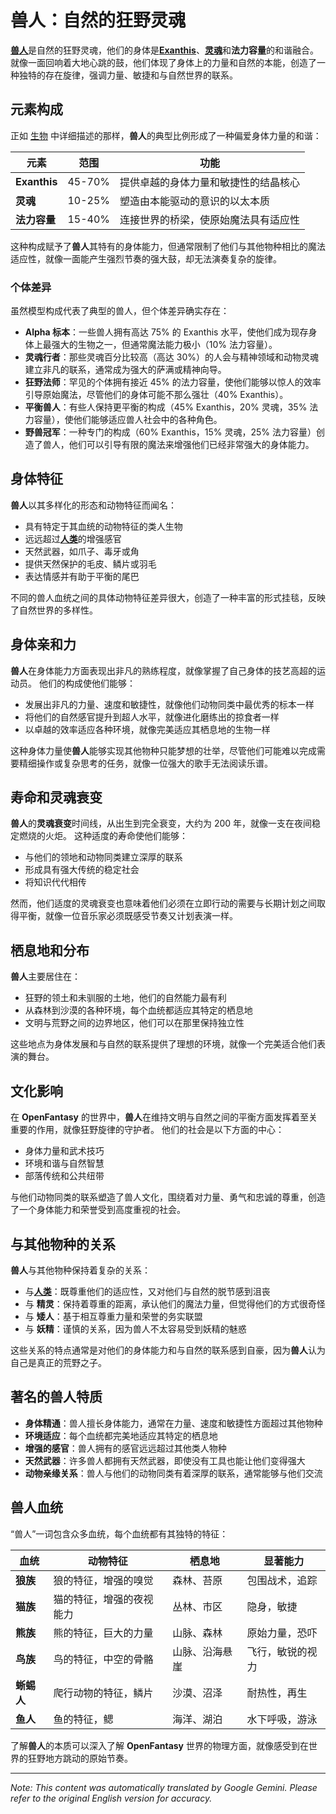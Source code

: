 # **兽人**：自然的狂野灵魂

[**兽人**](/codex/Creatures/Beastfolk.md)是自然的狂野灵魂，他们的身体是[**Exanthis**](/codex/Basic/Exanthis.md)、[**灵魂**](/codex/Basic/Soul.md)和**法力容量**的和谐融合。 就像一面回响着大地心跳的鼓，他们体现了身体上的力量和自然的本能，创造了一种独特的存在旋律，强调力量、敏捷和与自然世界的联系。

## 元素构成

正如 [生物](/codex/Creatures/Creatures.md) 中详细描述的那样，**兽人**的典型比例形成了一种偏爱身体力量的和谐：

| 元素     | 范围    | 功能                                                                         |
| -------- | ------- | ---------------------------------------------------------------------------- |
| **Exanthis** | 45-70% | 提供卓越的身体力量和敏捷性的结晶核心                                                      |
| **灵魂**   | 10-25% | 塑造由本能驱动的意识的以太本质                                                            |
| **法力容量** | 15-40% | 连接世界的桥梁，使原始魔法具有适应性                                                      |

这种构成赋予了**兽人**其特有的身体能力，但通常限制了他们与其他物种相比的魔法适应性，就像一面能产生强烈节奏的强大鼓，却无法演奏复杂的旋律。

### 个体差异

虽然模型构成代表了典型的兽人，但个体差异确实存在：

- **Alpha 标本**：一些兽人拥有高达 75% 的 Exanthis 水平，使他们成为现存身体上最强大的生物之一，但通常魔法能力极小（10% 法力容量）。
- **灵魂行者**：那些灵魂百分比较高（高达 30%）的人会与精神领域和动物灵魂建立非凡的联系，通常成为强大的萨满或精神向导。
- **狂野法师**：罕见的个体拥有接近 45% 的法力容量，使他们能够以惊人的效率引导原始魔法，尽管他们的身体可能不那么强壮（40% Exanthis）。
- **平衡兽人**：有些人保持更平衡的构成（45% Exanthis，20% 灵魂，35% 法力容量），使他们能够适应兽人社会中的各种角色。
- **野兽冠军**：一种专门的构成（60% Exanthis，15% 灵魂，25% 法力容量）创造了兽人，他们可以引导有限的魔法来增强他们已经非常强大的身体能力。

## 身体特征

**兽人**以其多样化的形态和动物特征而闻名：
- 具有特定于其血统的动物特征的类人生物
- 远远超过[**人类**](/codex/Creatures/Human.md)的增强感官
- 天然武器，如爪子、毒牙或角
- 提供天然保护的毛皮、鳞片或羽毛
- 表达情感并有助于平衡的尾巴

不同的兽人血统之间的具体动物特征差异很大，创造了一种丰富的形式挂毯，反映了自然世界的多样性。

## 身体亲和力

**兽人**在身体能力方面表现出非凡的熟练程度，就像掌握了自己身体的技艺高超的运动员。 他们的构成使他们能够：
- 发展出非凡的力量、速度和敏捷性，就像他们动物同类中最优秀的标本一样
- 将他们的自然感官提升到超人水平，就像进化磨练出的掠食者一样
- 以卓越的效率适应各种环境，就像完美适应其栖息地的生物一样

这种身体力量使**兽人**能够实现其他物种只能梦想的壮举，尽管他们可能难以完成需要精细操作或复杂思考的任务，就像一位强大的歌手无法阅读乐谱。

## 寿命和灵魂衰变

**兽人**的**灵魂衰变**时间线，从出生到完全衰变，大约为 200 年，就像一支在夜间稳定燃烧的火炬。 这种适度的寿命使他们能够：
- 与他们的领地和动物同类建立深厚的联系
- 形成具有强大传统的稳定社会
- 将知识代代相传

然而，他们适度的灵魂衰变也意味着他们必须在立即行动的需要与长期计划之间取得平衡，就像一位音乐家必须既感受节奏又计划表演一样。

## 栖息地和分布

**兽人**主要居住在：
- 狂野的领土和未驯服的土地，他们的自然能力最有利
- 从森林到沙漠的各种环境，每个血统都适应其特定的栖息地
- 文明与荒野之间的边界地区，他们可以在那里保持独立性

这些地点为身体发展和与自然的联系提供了理想的环境，就像一个完美适合他们表演的舞台。

## 文化影响

在 **OpenFantasy** 的世界中，**兽人**在维持文明与自然之间的平衡方面发挥着至关重要的作用，就像狂野旋律的守护者。 他们的社会是以下方面的中心：
- 身体力量和武术技巧
- 环境和谐与自然智慧
- 部落传统和公共纽带

与他们动物同类的联系塑造了兽人文化，围绕着对力量、勇气和忠诚的尊重，创造了一个身体能力和荣誉受到高度重视的社会。

## 与其他物种的关系

**兽人**与其他物种保持着复杂的关系：
- 与[**人类**](/codex/Creatures/Human.md)：既尊重他们的适应性，又对他们与自然的脱节感到沮丧
- 与 **精灵**：保持着尊重的距离，承认他们的魔法力量，但觉得他们的方式很奇怪
- 与 **矮人**：基于相互尊重力量和荣誉的务实联盟
- 与 **妖精**：谨慎的关系，因为兽人不太容易受到妖精的魅惑

这些关系的特点通常是对他们的身体能力和与自然的联系感到自豪，因为**兽人**认为自己是真正的荒野之子。

## 著名的兽人特质

- **身体精通**：兽人擅长身体能力，通常在力量、速度和敏捷性方面超过其他物种
- **环境适应**：每个血统都完美地适应其特定的栖息地
- **增强的感官**：兽人拥有的感官远远超过其他类人物种
- **天然武器**：许多兽人都拥有天然武器，即使没有工具也能让他们变得强大
- **动物亲缘关系**：兽人与他们的动物同类有着深厚的联系，通常能够与他们交流

## 兽人血统

“兽人”一词包含众多血统，每个血统都有其独特的特征：

| 血统    | 动物特征            | 栖息地     | 显著能力         |
| ------- | ------------------- | -------- | ---------------- |
| **狼族** | 狼的特征，增强的嗅觉   | 森林、苔原   | 包围战术，追踪      |
| **猫族** | 猫的特征，增强的夜视能力 | 丛林、市区   | 隐身，敏捷        |
| **熊族** | 熊的特征，巨大的力量   | 山脉、森林   | 原始力量，恐吓      |
| **鸟族** | 鸟的特征，中空的骨骼   | 山脉、沿海悬崖 | 飞行，敏锐的视力    |
| **蜥蜴人** | 爬行动物的特征，鳞片   | 沙漠、沼泽   | 耐热性，再生      |
| **鱼人** | 鱼的特征，鳃        | 海洋、湖泊   | 水下呼吸，游泳      |

了解**兽人**的本质可以深入了解 **OpenFantasy** 世界的物理方面，就像感受到在世界的狂野地方跳动的原始节奏。

---
_Note: This content was automatically translated by Google Gemini. Please refer to the original English version for accuracy._
